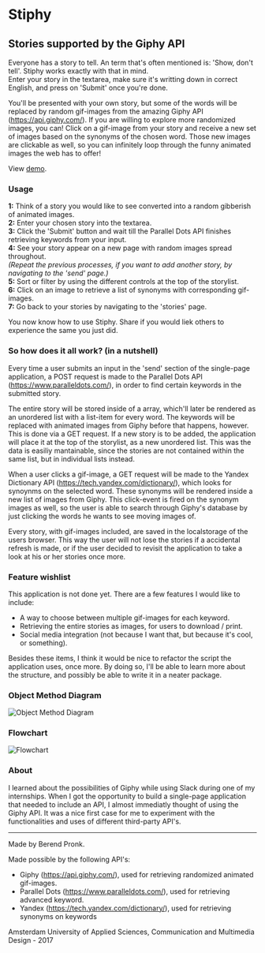 # Stiphy  
## Stories supported by the Giphy API

Everyone has a story to tell. An term that's often mentioned is: 'Show, don't tell'. Stiphy works exactly with that in mind.  
Enter your story in the textarea, make sure it's writting down in correct English, and press on 'Submit' once you're done.

You'll be presented with your own story, but some of the words will be replaced by random gif-images from the amazing Giphy API (https://api.giphy.com/). If you are willing to explore more randomized images, you can! Click on a gif-image from your story and receive a new set of images based on the synonyms of the chosen word. Those new images are clickable as well, so you can infinitely loop through the funny animated images the web has to offer!

View [demo](https://berendpronk.github.io/minor/wafs/files/week-3/final-assignment/).

### Usage
**1:** Think of a story you would like to see converted into a random gibberish of animated images.  
**2:** Enter your chosen story into the textarea.  
**3:** Click the 'Submit' button and wait till the Parallel Dots API finishes retrieving keywords from your input.  
**4:** See your story appear on a new page with random images spread throughout.  
*(Repeat the previous processes, if you want to add another story, by navigating to the 'send' page.)*  
**5:** Sort or filter by using the different controls at the top of the storylist.  
**6:** Click on an image to retrieve a list of synonyms with corresponding gif-images.  
**7:** Go back to your stories by navigating to the 'stories' page.  

You now know how to use Stiphy. Share if you would liek others to experience the same you just did.

### So how does it all work? (in a nutshell)
Every time a user submits an input in the 'send' section of the single-page application, a POST request is made to the Parallel Dots API (https://www.paralleldots.com/), in order to find certain keywords in the submitted story.  

The entire story will be stored inside of a array, which'll later be rendered as an unordered list with a list-item for every word. The keywords will be replaced with animated images from Giphy before that happens, however. This is done via a GET request.
If a new story is to be added, the application will place it at the top of the storylist, as a new unordered list. This was the data is easiliy mantainable, since the stories are not contained within the same list, but in individual lists instead.

When a user clicks a gif-image, a GET request will be made to the Yandex Dictionary API (https://tech.yandex.com/dictionary/), which looks for synoynms on the selected word. These synonyms will be rendered inside a new list of images from Giphy. This click-event is fired on the synonym images as well, so the user is able to search through Giphy's database by just clicking the words he wants to see moving images of.

Every story, with gif-images included, are saved in the localstorage of the users browser. This way the user will not lose the stories if a accidental refresh is made, or if the user decided to revisit the application to take a look at his or her stories once more.

### Feature wishlist
This application is not done yet. There are a few features I would like to include:
- A way to choose between multiple gif-images for each keyword.
- Retrieving the entire stories as images, for users to download / print.
- Social media integration (not because I want that, but because it's cool, or something).

Besides these items, I think it would be nice to refactor the script the application uses, once more. By doing so, I'll be able to learn more about the structure, and possibly be able to write it in a neater package.

### Object Method Diagram
![Object Method Diagram](https://berendpronk.github.io/minor/assets/wafs/object-method-diagram.jpg)

### Flowchart
![Flowchart](https://berendpronk.github.io/minor/assets/wafs/flowchart.jpg)

### About
I learned about the possibilities of Giphy while using Slack during one of my internships. When I got the opportunity to build a single-page application that needed to include an API, I almost immediatly thought of using the Giphy API. It was a nice first case for me to experiment with the functionalities and uses of different third-party API's.

---

Made by Berend Pronk.

Made possible by the following API's:  
- Giphy (https://api.giphy.com/), used for retrieving randomized animated gif-images. 
- Parallel Dots (https://www.paralleldots.com/), used for retrieving advanced keyword. 
- Yandex (https://tech.yandex.com/dictionary/), used for retrieving synonyms on keywords 

Amsterdam University of Applied Sciences, Communication and Multimedia Design - 2017

